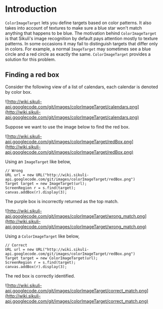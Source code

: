 # Introduction #

`ColorImageTarget` lets you define targets based on color patterns. It also takes into account of textures to make sure a blue star won't match anything that happens to be blue. The motivation behind `ColorImageTarget` is that Sikuli's image recognition by default pays attention mostly to texture patterns. In some occasions it may fail to distinguish targets that differ only in colors. For example, a normal `ImageTarget` may sometimes see a blue circle and a red circle as exactly the same. `ColorImageTarget` provides a solution for this problem.

## Finding a red box ##

Consider the following view of a list of calendars, each calendar is denoted by color box.

![http://wiki.sikuli-api.googlecode.com/git/images/colorImageTarget/calendars.png](http://wiki.sikuli-api.googlecode.com/git/images/colorImageTarget/calendars.png)

Suppose we want to use the image below to find the red box.

![http://wiki.sikuli-api.googlecode.com/git/images/colorImageTarget/redBox.png](http://wiki.sikuli-api.googlecode.com/git/images/colorImageTarget/redBox.png)

Using an `ImageTarget` like below,
```
// Wrong 
URL url = new URL("http://wiki.sikuli-api.googlecode.com/git/images/colorImageTarget/redBox.png")
Target target = new ImageTarget(url);
ScreenRegion r = s.find(target);
canvas.addBox(r).display(3);
```
The purple box is incorrectly returned as the top match.

![http://wiki.sikuli-api.googlecode.com/git/images/colorImageTarget/wrong_match.png](http://wiki.sikuli-api.googlecode.com/git/images/colorImageTarget/wrong_match.png)

Using a `ColorImageTarget` like below,
```
// Correct
URL url = new URL("http://wiki.sikuli-api.googlecode.com/git/images/colorImageTarget/redBox.png")
Target target = new ColorImageTarget(url);
ScreenRegion r = s.find(target);
canvas.addBox(r).display(3);
```
The red box is correctly identified.

![http://wiki.sikuli-api.googlecode.com/git/images/colorImageTarget/correct_match.png](http://wiki.sikuli-api.googlecode.com/git/images/colorImageTarget/correct_match.png)

